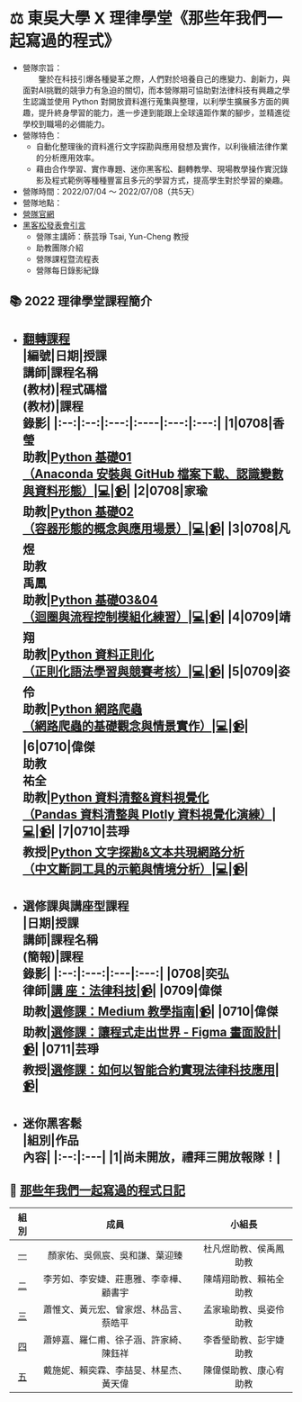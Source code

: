 # :balance_scale: 東吳大學 X 理律學堂《那些年我們一起寫過的程式》 
* 營隊宗旨：  
&emsp;&emsp;鑒於在科技引爆各種變革之際，人們對於培養自己的應變力、創新力，與面對AI挑戰的競爭力有急迫的關切，而本營隊期可協助對法律科技有興趣之學生認識並使用 Python 對開放資料進行蒐集與整理，以利學生擴展多方面的興趣，提升終身學習的能力，進一步達到能跟上全球遠距作業的腳步，並精進從學校到職場的必備能力。  
* 營隊特色：  
    * 自動化整理後的資料進行文字探勘與應用發想及實作，以利後續法律作業的分析應用效率。  
    * 藉由合作學習、實作專題、迷你黑客松、翻轉教學、現場教學操作實況錄影及程式範例等種種豐富且多元的學習方式，提高學生對於學習的樂趣。
* 營隊時間：2022/07/04 ～ 2022/07/08（共5天）  
* 營隊地點：
* [營隊官網](https://sites.google.com/view/lawtech2022/%E9%A6%96%E9%A0%81)  
* [黑客松發表會引言]()
    * 營隊主講師：蔡芸琤 Tsai, Yun-Cheng 教授
    * 助教團隊介紹
    * 營隊課程暨流程表
    * 營隊每日錄影紀錄

## :books: 2022 理律學堂課程簡介
* **[翻轉課程](https://github.com/pecu/LawTech/tree/main/Learning-Materials)**  
    |編號|日期|授課<br>講師|課程名稱<br>(教材)|程式碼檔<br>(教材)|課程<br>錄影|
    |:--:|:--:|:---:|:----|:---:|:---:|
    |1|0708|香瑩<br>助教|[Python 基礎01 <br>（Anaconda 安裝與 GitHub 檔案下載、認識變數與資料形態）](https://github.com/pecu/LawTech/blob/main/Learning-Materials/C1_Python_%E5%9F%BA%E7%A4%8E_01/Python_%E5%9F%BA%E7%A4%8E%E7%B5%84%E5%90%88%E4%B8%80_pdf.pdf "Learning Materials for Python_01 class")|[:computer:](https://github.com/pecu/LawTech/blob/main/Learning-Materials/C1_Python_%E5%9F%BA%E7%A4%8E_01/Python_%E7%B5%84%E5%90%88%E4%B8%80_code.ipynb "Code for Python_01 class")|[:video_camera:](<> "Video for Python_01 class")|
    |2|0708|家瑜<br>助教|[Python 基礎02 <br>（容器形態的概念與應用場景）](https://github.com/pecu/LawTech/blob/main/Learning-Materials/C1_Python_%E5%9F%BA%E7%A4%8E_02/python_%E5%9F%BA%E7%A4%8E%E7%B5%84%E5%90%88%E4%BA%8C_pdf.pdf "Learning Materials for Python_02 class")|[:computer:](https://github.com/pecu/LawTech/blob/main/Learning-Materials/C1_Python_%E5%9F%BA%E7%A4%8E_02/python_%E5%9F%BA%E7%A4%8E%E7%B5%84%E5%90%88%E4%BA%8C_code.ipynb "Code for Python_02 class")|[:video_camera:](<> "Video for Python_02 class")|
    |3|0708|凡煜<br>助教<br>禹鳳<br>助教|[Python 基礎03&04 <br>（迴圈與流程控制模組化練習）](https://github.com/pecu/LawTech/blob/main/Learning-Materials/C2_Python_%E5%9F%BA%E7%A4%8E_03%2604/python_%E5%9F%BA%E7%A4%8E_%E7%B5%84%E5%90%88%E4%B8%89%26%E5%9B%9B_pdf.pdf "Learning Materials for Python_03&04 class")|[:computer:](https://github.com/pecu/LawTech/blob/main/Learning-Materials/C2_Python_%E5%9F%BA%E7%A4%8E_03%2604/python_%E5%9F%BA%E7%A4%8E_%E7%B5%84%E5%90%88%E4%B8%89%26%E5%9B%9B_code.ipynb "Code for Python_03&04 class")|[:video_camera:](<> "Video for Python_03&04 class")|
    |4|0709|靖翔<br>助教|[Python 資料正則化 <br>（正則化語法學習與競賽考核）](https://github.com/pecu/LawTech/blob/main/Learning-Materials/C3_Python_%E8%B3%87%E6%96%99%E6%AD%A3%E8%A6%8F%E5%8C%96/python_%E8%B3%87%E6%96%99%E6%AD%A3%E5%89%87%E5%8C%96_pdf.pdf "Learning Materials for Python RegEx class")|[:computer:](https://github.com/pecu/LawTech/blob/main/Learning-Materials/C3_Python_%E8%B3%87%E6%96%99%E6%AD%A3%E8%A6%8F%E5%8C%96/python_%E8%B3%87%E6%96%99%E6%AD%A3%E5%89%87%E5%8C%96_code.ipynb "Code for Python RegEx class")|[:video_camera:](<> "Video for Python RegEx class")|
    |5|0709|姿伶<br>助教|[Python 網路爬蟲 <br>（網路爬蟲的基礎觀念與情景實作）](https://github.com/pecu/LawTech/blob/main/Learning-Materials/C4_Python_%E7%B6%B2%E8%B7%AF%E7%88%AC%E8%9F%B2/python_%E7%B6%B2%E8%B7%AF%E7%88%AC%E8%9F%B2_pdf.pdf "Learning Materials for Python Web Scrapy class")|[:computer:](https://github.com/pecu/LawTech/blob/main/Learning-Materials/C4_Python_%E7%B6%B2%E8%B7%AF%E7%88%AC%E8%9F%B2/python_%E7%B6%B2%E8%B7%AF%E7%88%AC%E8%9F%B2_code.ipynb "Code for Python Web Scrapy class")|[:video_camera:](<> "Video for Python Web Scrapy class")|
    |6|0710|偉傑<br>助教<br>祐全<br>助教|[Python 資料清整&資料視覺化 <br>（Pandas 資料清整與 Plotly 資料視覺化演練）](https://github.com/pecu/LawTech/blob/main/Learning-Materials/C5_Python_%E8%B3%87%E6%96%99%E5%BD%99%E6%95%B4%26%E8%B3%87%E6%96%99%E8%A6%96%E8%A6%BA%E5%8C%96/python_%E8%B3%87%E6%96%99%E5%BD%99%E6%95%B4_pdf.pdf "Learning Materials for Python Data Manipulation and Visualization class")|[:computer:](https://github.com/pecu/LawTech/blob/main/Learning-Materials/C5_Python_%E8%B3%87%E6%96%99%E5%BD%99%E6%95%B4%26%E8%B3%87%E6%96%99%E8%A6%96%E8%A6%BA%E5%8C%96/python_%E8%B3%87%E6%96%99%E5%BD%99%E6%95%B4_code.ipynb "Code for Python Data Manipulation and Visualization class")|[:video_camera:](<> "Video for Python Data Manipulation and Visualization class")|
    |7|0710|芸琤<br>教授|[Python 文字探勘&文本共現網路分析 <br>（中文斷詞工具的示範與情境分析）](https://github.com/pecu/LawTech/blob/main/Learning-Materials/C6_Python_%E6%96%87%E5%AD%97%E6%8E%A2%E5%8B%98%26%E6%96%87%E6%9C%AC%E5%85%B1%E7%8F%BE%E7%B6%B2%E8%B7%AF%E5%88%86%E6%9E%90/README.md "Learning Materials for Python Data Mining class")|[:computer:](https://github.com/pecu/LawTech/tree/main/Learning-Materials/C6_Python_%E6%96%87%E5%AD%97%E6%8E%A2%E5%8B%98%26%E6%96%87%E6%9C%AC%E5%85%B1%E7%8F%BE%E7%B6%B2%E8%B7%AF%E5%88%86%E6%9E%90 "Code for Python Data Mining class")|[:video_camera:](<> "Video for Python Data Mining class")|
    ---


* **選修課與講座型課程**   
    |日期|授課<br>講師|課程名稱<br>(簡報)|課程<br>錄影|
    |:--:|:---:|:---|:---:|
    |0708|奕弘<br>律師|[講  座：法律科技]()|[:video_camera:]()|
    |0709|偉傑<br>助教|[選修課：Medium 教學指南]()|[:video_camera:]()|
    |0710|偉傑<br>助教|[選修課：讓程式走出世界 - Figma 畫面設計]()|[:video_camera:]()|
    |0711|芸琤<br>教授|[選修課：如何以智能合約實現法律科技應用]()|[:video_camera:]()|
    ---


* **迷你黑客鬆**   
    |組別|作品<br>內容|
    |:--:|:---|
    |1|尚未開放，禮拜三開放報隊！|
    ---


## :memo: [那些年我們一起寫過的程式日記](https://github.com/pecu/LawTech/tree/main/GroupWork)
|              組別              |               成員               |   小組長    |
| :----------------------------: | :------------------------------: | :---------: |
| [一](/GroupWork/01_Team_1.md)  |  顏家佑、吳佩宸、吳和謙、葉迎臻  | 杜凡煜助教、侯禹鳳助教 |
| [二](/GroupWork/02_Team_2.md)  |  李芳如、李安婕、莊惠雅、李幸樺、顧書宇  | 陳靖翔助教、賴祐全助教 |
| [三](/GroupWork/03_Team_3.md)  |  蕭惟文、黃元宏、曾家煜、林品言、蔡皓平  | 孟家瑜助教、吳姿伶助教 |
| [四](/GroupWork/04_Team_4.md)  |  蕭婷嘉、羅仁甫、徐子涵、許家綺、陳鈺祥 | 李香瑩助教、彭宇婕助教 |
| [五](/GroupWork/05_Team_5.md)  |  戴施妮、賴奕霖、李喆旻、林星杰、黃天偉  | 陳偉傑助教、康心宥助教 |

